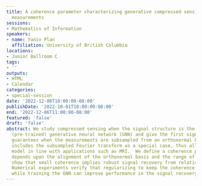 ```yaml
---
title: A coherence parameter characterizing generative compressed sensing with Fourier
  measurements
sessions:
- Mathematics of Information
speakers:
- name: Yaniv Plan
  affiliation: University of British Columbia
locations:
- Junior Ballroom C
tags:
- ''
outputs:
- HTML
- Calendar
categories:
- special-session
date: '2022-12-06T10:00:00-08:00'
publishDate: '2022-10-01T10:00:00-08:00'
end: '2022-12-06T11:00:00-08:00'
featured: 'false'
draft: 'false'
abstract: We study compressed sensing when the signal structure is the range of a
  (pre-trained) generative neural network (GNN) and give the first signal recovery
  guarantees when the measurements are subsampled from an orthonormal basis.  This
  includes the subsampled Fourier transform as a special case, thus allowing a measurement
  model in line with applications such as MRI.  We define a coherence parameter which
  depends upon the alignment of the orthonormal basis and the range of the GNN and
  show that small coherence implies robust signal recovery from relatively few measurements.
  Numerical experiments verify that regularizing to keep the coherence parameter small
  while training the GNN can improve performance in the signal recovery stage.
---
```


